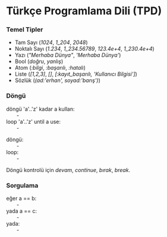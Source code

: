 # Türkçe Programlama Dili (TPD)

### Temel Tipler
 - Tam Sayı (*1024*, *1_204*, *2048*)
 - Noktalı Sayı (*1.234*, *1_234.56789*, *123.4e+4*, *1_230.4e+4*)
 - Yazı (*"Merhaba Dünya"*, *'Merhaba Dünya'*)
 - Bool (*doğru*, *yanlış*)
 - Atom (*:bilgi*, *:başarılı*, *:hatalı*)
 - Liste (*[1,2,3]*, *[]*, *[:kayıt_başarılı, 'Kullanıcı Bilgisi']*)
 - Sözlük (*(ad:'erhan', soyad:'barış')*)

### Döngü
döngü 'a'..'z' kadar a kullan:  
&emsp;&emsp;-  
loop 'a'..'z' until a use:  
&emsp;&emsp;-  

döngü:  
&emsp;&emsp;-  
loop:  
&emsp;&emsp;-

Döngü kontrolü için *devam*, *continue*, *bırak*, *break*.

### Sorgulama
eğer a == b:  
&emsp;&emsp;-  
yada a == c:  
&emsp;&emsp;-  
yada:  
&emsp;&emsp;-
